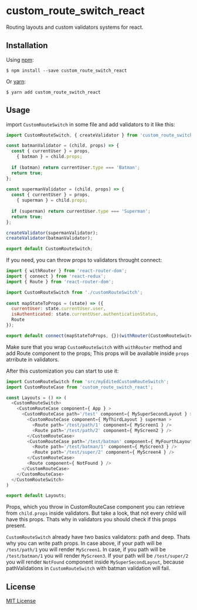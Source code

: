 # custom_route_switch_react
Routing layouts and custom validators systems for react.

Installation
-----------
Using [npm](https://www.npmjs.com/):

    $ npm install --save custom_route_switch_react

Or [yarn](https://yarnpkg.com/):

    $ yarn add custom_route_switch_react

Usage
-----
import `CustomRouteSwitch` in some file and add validators to it like this:
```js
import CustomRouteSwitch, { createValidator } from 'custom_route_switch_react';

const batmanValidator = (child, props) => {
  const { currentUser } = props,
    { batman } = child.props;
   
  if (batman) return currentUser.type === 'Batman';
  return true;
};
   
const supermanValidator = (child, props) => {
  const { currentUser } = props,
    { superman } = child.props;
   
  if (superman) return currentUser.type === 'Superman';
  return true;
};

createValidator(supermanValidator);
createValidator(batmanValidator);

export default CustomRouteSwitch;
```  
If you need, you can throw props to validators throught connect:
```js
import { withRouter } from 'react-router-dom';
import { connect } from 'react-redux';
import { Route } from 'react-router-dom';

import CustomRouteSwitch from './customRouteSwitch';
    
const mapStateToProps = (state) => ({
  currentUser: state.currentUser.user,
  isAuthenticated: state.currentUser.authenticationStatus,
  Route
});

export default connect(mapStateToProps, {})(withRouter(CustomRouteSwitch));
```
Make sure that you wrap `CustomRouteSwitch` with `withRouter` method and add Route component to the props;
This props will be available inside `props` atrribute in validators.

After this customization you can start to use it:
```js
import CustomRouteSwitch from 'src/myEditedCustomRouteSwitch';
import CustomRouteCase from 'custom_route_switch_react';

const Layouts = () => (
  <CustomRouteSwitch>
    <CustomRouteCase component={ App } >
      <CustomRouteCase path='/test' component={ MySuperSecondLayout } >
        <CustomRouteCase component={ MyThirdLayout } superman >
          <Route path='/test/path/1' component={ MyScreen1 } />
          <Route path='/test/path/2' component={ MyScreen2 } />
        </CustomRouteCase>
        <CustomRouteCase path='/test/batman' component={ MyFourthLayout } batman >
          <Route path='/test/batman/1' component={ MyScreen3 } />
          <Route path='/test/super/2' component={ MyScreen4 } />
        </CustomRouteCase>
        <Route component={ NotFound } />
      </CustomRouteCase>
    </CustomRouteCase>
  </CustomRouteSwitch>
)

export default Layouts;
```

Props, which you throw in CustomRouteCase component you can retrieve from `child.props` inside validators. But take a look, that not every child will have this props. Thats why in validators you should check if this props present.

`CustomRouteSwitch` already have two basics validators: path and deep. Thats why you can write path props. In case above, if your path will be `/test/path/1` you will render `MyScreen1`. In case, if you path will be `/test/batman/1` you will render `MyScreen3`. If your path will be `/test/super/2` you will render `NotFound` component inside `MySuperSecondLayout`, because pathValidations in `CustomRouteSwitch` with batman validation will fail.  

License
-------
[MIT License](https://github.com/Warrior109/custom_route_switch_react/blob/master/LICENSE)
